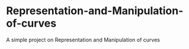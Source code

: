 # Representation-and-Manipulation-of-curves
A simple project on Representation and Manipulation of curves
